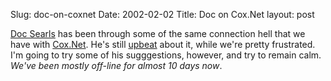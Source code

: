 Slug: doc-on-coxnet
Date: 2002-02-02
Title: Doc on Cox.Net
layout: post

<a href="http://doc.weblogs.com/">Doc Searls</a> has been through some of the same connection hell that we have with <a href="http://www.cox.net/">Cox.Net</a>. He&#39;s still <a href="http://doc.weblogs.com/2002/02/01#anotherCoxSuckerStory">upbeat</a> about it, while we&#39;re pretty frustrated. I&#39;m going to try some of his sugggestions, however, and try to remain calm.
<i>We&#39;ve been mostly off-line for almost 10 days now</i>.
